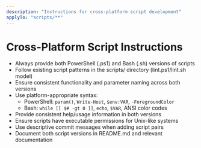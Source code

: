 ```yaml
---
description: "Instructions for cross-platform script development"
applyTo: "scripts/**"
---
```

# Cross-Platform Script Instructions

- Always provide both PowerShell (.ps1) and Bash (.sh) versions of scripts
- Follow existing script patterns in the scripts/ directory (lint.ps1/lint.sh model)
- Ensure consistent functionality and parameter naming across both versions
- Use platform-appropriate syntax:
  - PowerShell: `param()`, `Write-Host`, `$env:VAR`, `-ForegroundColor`
  - Bash: `while [[ $# -gt 0 ]]`, `echo`, `$VAR`, ANSI color codes
- Provide consistent help/usage information in both versions
- Ensure scripts have executable permissions for Unix-like systems
- Use descriptive commit messages when adding script pairs
- Document both script versions in README.md and relevant documentation
